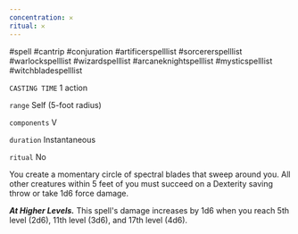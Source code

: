 ```yaml
---
concentration: 𐄂
ritual: 𐄂
---
```

#spell #cantrip #conjuration #artificerspelllist #sorcererspelllist #warlockspelllist #wizardspelllist #arcaneknightspelllist #mysticspelllist #witchbladespelllist

`CASTING TIME`
1 action

`range`
Self (5-foot radius)

`components`
V

`duration`
Instantaneous

`ritual`
No

You create a momentary circle of spectral blades that sweep around you. All other creatures within 5 feet of you must succeed on a Dexterity saving throw or take 1d6 force damage.

**_At Higher Levels._** This spell's damage increases by 1d6 when you reach 5th level (2d6), 11th level (3d6), and 17th level (4d6).